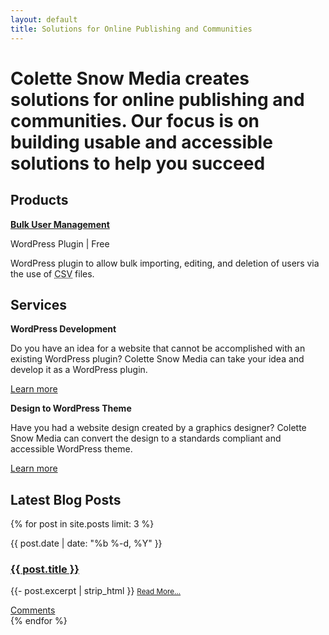 ```yaml
---
layout: default
title: Solutions for Online Publishing and Communities
---
```

# Colette Snow Media creates solutions for online publishing and communities. Our focus is on building usable and accessible solutions to help you succeed

## Products

<div class="latest-products">

<div class="product">

<p class="product-title"><a href="/products/bulk-user-management"><strong>Bulk User Management</strong></a></p>
<p class="csm_price">WordPress Plugin | Free</p>

<p>WordPress plugin to allow bulk importing, editing, and deletion of users via the use of <abbr title="Comma Separated Value">CSV</abbr> files.</p>
</div>
</div>

## Services

<div class="latest-products">

<div class="product">

<p class="product-title"><strong>WordPress Development</strong></p>
<p>Do you have an idea for a website that cannot be accomplished with an existing WordPress plugin? Colette Snow Media can take your idea and develop it as a WordPress plugin.</p>

<p><a href="/services/#custom-wordpress-plugin-development">Learn more</a></p>
</div>
<div class="product">

<p class="product-title"><strong>Design to WordPress Theme</strong></p>
<p>Have you had a website design created by a graphics designer? Colette Snow Media can convert the design to a standards compliant and accessible WordPress theme.</p>

<p><a href="/services/#design-to-wordpress-theme-conversion">Learn more</a></p>
</div>
</div>

## Latest Blog Posts

<div class="latest-posts">
{% for post in site.posts limit: 3 %}
  <article class="post">
    <div class="post_details">
        <p>{{ post.date | date: "%b %-d, %Y" }}</p>
        <h3 class="entry-title">
            <a class="post-link" href="{{ post.url | prepend: site.baseurl }}">{{ post.title }}</a>
        </h3>
        <p>{{- post.excerpt | strip_html }}  <small><a href="{{ post.url | prepend: site.baseurl }}">Read More&hellip;</a></small></p>
        <div class="post_meta"><a href="{{ post.url | prepend: site.baseurl }}#disqus_thread">Comments</a></div>
    </div>

  </article> 
{% endfor %}
</div>
